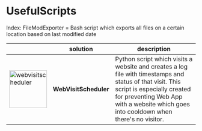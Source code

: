 # UsefulScripts

Index:
FileModExporter = Bash script which exports all files on a certain location based on last modified date

||solution|description|
|--|--|--|
|<a href="https://github.com/burakkara010/usefulscripts/tree/main/WebVisitScheduler"><img src="https://github.com/user-attachments/assets/a0cdefba-bbfa-43ba-b3b5-b539722900f6" alt="webvisitscheduler" width="100"/></a>|**WebVisitScheduler**|Python script which visits a website and creates a log file with timestamps and status of that visit. This script is especially created for preventing Web App with a website which goes into cooldown when there's no visitor.|
